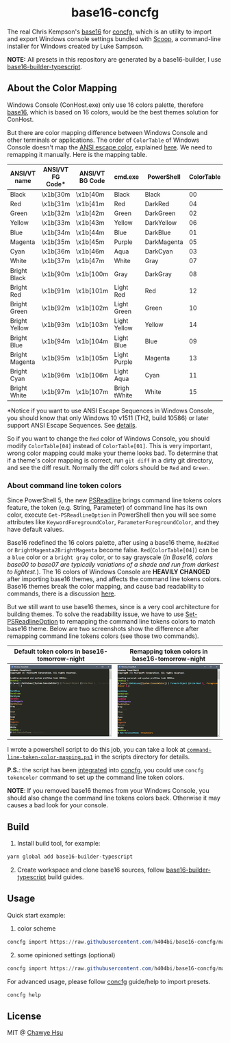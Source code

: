 <div align="center">
    <h1 align="center">base16-concfg</h1>
</div>

The real Chris Kempson's [base16](https://github.com/chriskempson/base16)
for [concfg](https://github.com/lukesampson/concfg),
which is an utility to import and export Windows console settings bundled with
[Scoop](https://github.com/lukesampson/scoop),
a command-line installer for Windows created by Luke Sampson.

**NOTE:** All presets in this repository are generated by a base16-builder,
I use [base16-builder-typescript].

About the Color Mapping
-----------------------

Windows Console (ConHost.exe) only use 16 colors palette,
therefore [base16](http://chriskempson.com/projects/base16/),
which is based on 16 colors, would be the best themes solution for ConHost.

But there are color mapping difference between Windows Console and other terminals or applications.
The order of `ColorTable` of Windows Console doesn't map the [ANSI escape color], explained [here].
We need to remapping it manually. Here is the mapping table.

| ANSI/VT name   | ANSI/VT FG Code* | ANSI/VT BG Code | cmd.exe      | PowerShell  | ColorTable |
|----------------|------------------|-----------------|--------------|-------------|------------|
| Black          | \x1b[30m         | \x1b[40m        | Black        | Black       | 00         |
| Red            | \x1b[31m         | \x1b[41m        | Red          | DarkRed     | 04         |
| Green          | \x1b[32m         | \x1b[42m        | Green        | DarkGreen   | 02         |
| Yellow         | \x1b[33m         | \x1b[43m        | Yellow       | DarkYellow  | 06         |
| Blue           | \x1b[34m         | \x1b[44m        | Blue         | DarkBlue    | 01         |
| Magenta        | \x1b[35m         | \x1b[45m        | Purple       | DarkMagenta | 05         |
| Cyan           | \x1b[36m         | \x1b[46m        | Aqua         | DarkCyan    | 03         |
| White          | \x1b[37m         | \x1b[47m        | White        | Gray        | 07         |
| Bright Black   | \x1b[90m         | \x1b[100m       | Gray         | DarkGray    | 08         |
| Bright Red     | \x1b[91m         | \x1b[101m       | Light Red    | Red         | 12         |
| Bright Green   | \x1b[92m         | \x1b[102m       | Light Green  | Green       | 10         |
| Bright Yellow  | \x1b[93m         | \x1b[103m       | Light Yellow | Yellow      | 14         |
| Bright Blue    | \x1b[94m         | \x1b[104m       | Light Blue   | Blue        | 09         |
| Bright Magenta | \x1b[95m         | \x1b[105m       | Light Purple | Magenta     | 13         |
| Bright Cyan    | \x1b[96m         | \x1b[106m       | Light Aqua   | Cyan        | 11         |
| Bright White   | \x1b[97m         | \x1b[107m       | Brigh tWhite | White       | 15         |

*Notice if you want to use ANSI Escape Sequences in Windows Console, you should know that
only Windows 10 v1511 (TH2, build 10586) or later support ANSI Escape Sequences.
See [details](https://stackoverflow.com/questions/16755142/how-to-make-win32-console-recognize-ansi-vt100-escape-sequences).

So if you want to change the `Red` color of Windows Console, you should modify `ColorTable[04]`
instead of `ColorTable[01]`. This is very important, wrong color mapping could make your theme
looks bad. To determine that if a theme's color mapping is correct, run `git diff` in a dirty
git directory, and see the diff result. Normally the diff colors should be `Red` and `Green`.

### About command line token colors

Since PowerShell 5, the new [PSReadline] brings command line tokens colors feature,
the token (e.g. String, Parameter) of command line has its own color, execute
`Get-PSReadlineOption` in PowerShell then you will see some attributes like
`KeywordForegroundColor`, `ParameterForegroundColor`, and they have default values.

Base16 redefined the 16 colors palette, after using a base16 theme, `Red2Red` or
`BrightMagenta2BrightMagenta` become false. `Red`(`ColorTable[04]`) can be a `blue` color
or a `bright gray` color, or to say grayscale (*In Base16, colors base00 to base07 are
typically variations of a shade and run from darkest to lightest.*). The 16 colors of Windows Console
are **HEAVILY CHANGED** after importing base16 themes, and affects the command line tokens colors.
Base16 themes break the color mapping, and cause bad readability to commands,
there is a discussion [here](https://github.com/lukesampson/concfg/issues/10).

But we still want to use base16 themes, since is a very cool architecture for building themes.
To solve the readability issue, we have to use [Set-PSReadlineOption]
to remapping the command line tokens colors to match base16 theme. Below are two screenshots
show the difference after remapping command line tokens colors (see those two commands).

| Default token colors in base16-tomorrow-night | Remapping token colors in base16-tomorrow-night  |
|----------------------|-----------------------|
| ![without-token-color-mapping.png](docs/without-token-color-mapping.png) | ![with-token-color-mapping.png](docs/with-token-color-mapping.png) |

I wrote a powershell script to do this job, you can take a look at [`command-line-token-color-mapping.ps1`](scripts/command-line-token-color-mapping.ps1) in the scripts directory for details.

**P.S.**: the script has been [integrated](https://github.com/lukesampson/concfg/pull/46) into [concfg](https://github.com/lukesampson/concfg), you could use `concfg tokencolor` command to set up the command line token colors.

**NOTE**: If you removed base16 themes from your Windows Console, you should also change the command line tokens colors back. Otherwise it may causes a bad look for your console.

Build
-----

1. Install build tool, for example:

``` powershell
yarn global add base16-builder-typescript
```

2. Create workspace and clone base16 sources, follow [base16-builder-typescript] build guides.

Usage
-----

Quick start example:

1. color scheme
``` powershell
concfg import https://raw.githubusercontent.com/h404bi/base16-concfg/master/presets/base16-solarized-dark.json
```

2. some opinioned settings (optional)
``` powershell
concfg import https://raw.githubusercontent.com/h404bi/base16-concfg/master/presets/basic.json
```

For advanced usage, please follow [concfg](https://github.com/lukesampson/concfg) guide/help to import presets.

``` powershell
concfg help
```

License
-------

MIT @ [Chawye Hsu](https://www.h404bi.com)

[Set-PSReadlineOption]: https://docs.microsoft.com/en-us/powershell/module/psreadline/Set-PSReadlineOption
[PSReadline]: https://docs.microsoft.com/en-us/powershell/module/psreadline/
[base16-builder-typescript]: https://github.com/golf1052/base16-builder-typescript
[ANSI escape color]: https://en.wikipedia.org/wiki/ANSI_escape_code#Colors
[here]: https://github.com/dotnet/corefx/blob/5e36ca02d2594f715da829aafaf7af2b554dfcdf/src/System.Console/src/System/ConsolePal.Unix.cs#L577-L603
[base16 styling guidelines]: https://github.com/chriskempson/base16/blob/master/styling.md
